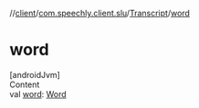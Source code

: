 //[client](../../index.md)/[com.speechly.client.slu](../index.md)/[Transcript](index.md)/[word](word.md)



# word  
[androidJvm]  
Content  
val [word](word.md): [Word](../-word/index.md)  



